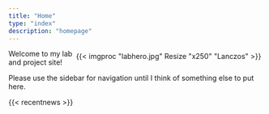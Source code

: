 ```yaml
---
title: "Home"
type: "index"
description: "homepage"
---
```

<div style="float: right; padding: 5px">
{{< imgproc "labhero.jpg" Resize "x250" "Lanczos" >}}
</div>

Welcome to my lab and project site!

Please use the sidebar for navigation until I think of something else to put here.

{{< recentnews >}}
<div style="clear: both" />
